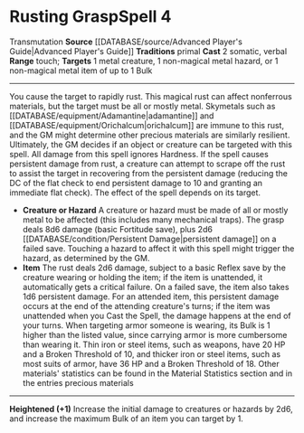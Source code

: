 ﻿---
actions: '[two-actions]'
component:
- Somatic
- Verbal
heighten: '+1'
heighten_level: 4, 5, 6, 7, 8, 9, 10
id: '711'
level: '4'
name: Rusting Grasp
range: touch
rarity: Common
school: Transmutation
source: '[[DATABASE/source/Advanced Player''s Guide|Advanced Player''s Guide]]'
target: 1 metal creature, 1 non-magical metal hazard, or 1 non-magical metal item
  of up to 1 Bulk
tradition:
- Primal
trait:
- '[[DATABASE/trait/Transmutation|Transmutation]]'
type: Spell

---
# Rusting Grasp<span class="item-type">Spell 4</span>

<span class="item-trait">Transmutation</span>
**Source** [[DATABASE/source/Advanced Player's Guide|Advanced Player's Guide]] 
**Traditions** primal
**Cast** <span class="action-icon">2</span> somatic, verbal
**Range** touch; **Targets** 1 metal creature, 1 non-magical metal hazard, or 1 non-magical metal item of up to 1 Bulk

---
You cause the target to rapidly rust. This magical rust can affect nonferrous materials, but the target must be all or mostly metal. Skymetals such as [[DATABASE/equipment/Adamantine|adamantine]] and [[DATABASE/equipment/Orichalcum|orichalcum]] are immune to this rust, and the GM might determine other precious materials are similarly resilient. Ultimately, the GM decides if an object or creature can be targeted with this spell. All damage from this spell ignores Hardness. If the spell causes persistent damage from rust, a creature can attempt to scrape off the rust to assist the target in recovering from the persistent damage (reducing the DC of the flat check to end persistent damage to 10 and granting an immediate flat check). The effect of the spell depends on its target.

* **Creature or Hazard** A creature or hazard must be made of all or mostly metal to be affected (this includes many mechanical traps). The grasp deals 8d6 damage (basic Fortitude save), plus 2d6 [[DATABASE/condition/Persistent Damage|persistent damage]] on a failed save. Touching a hazard to affect it with this spell might trigger the hazard, as determined by the GM.
* **Item** The rust deals 2d6 damage, subject to a basic Reflex save by the creature wearing or holding the item; if the item is unattended, it automatically gets a critical failure. On a failed save, the item also takes 1d6 persistent damage. For an attended item, this persistent damage occurs at the end of the attending creature's turns; if the item was unattended when you Cast the Spell, the damage happens at the end of your turns. When targeting armor someone is wearing, its Bulk is 1 higher than the listed value, since carrying armor is more cumbersome than wearing it. Thin iron or steel items, such as weapons, have 20 HP and a Broken Threshold of 10, and thicker iron or steel items, such as most suits of armor, have 36 HP and a Broken Threshold of 18. Other materials' statistics can be found in the Material Statistics section and in the entries precious materials

---
**Heightened (+1)** Increase the initial damage to creatures or hazards by 2d6, and increase the maximum Bulk of an item you can target by 1.